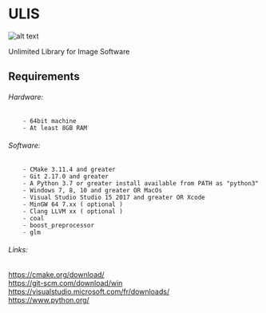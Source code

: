 # ULIS
![alt text](http://clementberthaud.com/dev/dep/ULIS/media/com/ULIS_100.png "ULIS")


Unlimited Library for Image Software


## Requirements
###### Hardware:
        - 64bit machine
        - At least 8GB RAM

###### Software:
        - CMake 3.11.4 and greater
        - Git 2.17.0 and greater
        - A Python 3.7 or greater install available from PATH as "python3"
        - Windows 7, 8, 10 and greater OR MacOs
        - Visual Studio Studio 15 2017 and greater OR Xcode
        - MinGW 64 7.xx ( optional )
        - Clang LLVM xx ( optional )
		- coal
		- boost_preprocessor
		- glm

###### Links:
https://cmake.org/download/  \
https://git-scm.com/download/win  \
https://visualstudio.microsoft.com/fr/downloads/  \
https://www.python.org/
